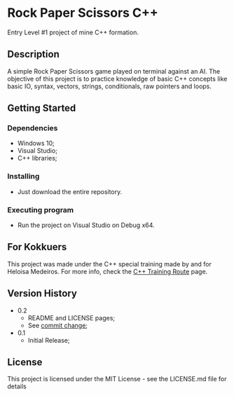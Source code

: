 # Rock Paper Scissors C++

Entry Level #1 project of mine C++ formation.

## Description

A simple Rock Paper Scissors game played on terminal against an AI. The objective of this project is to practice knowledge of basic C++ concepts like basic IO, syntax, vectors, strings, conditionals, raw pointers and loops. 

## Getting Started

### Dependencies

* Windows 10;
* Visual Studio;
* C++ libraries;

### Installing

* Just download the entire repository.

### Executing program

* Run the project on Visual Studio on Debug x64.

## For Kokkuers

This project was made under the C++ special training made by and for Heloisa Medeiros. For more info, check the [C++ Training Route](https://kokkugames.atlassian.net/wiki/spaces/~551654817/pages/1840087045/C+Training+Route) page.

## Version History

* 0.2
    * README and LICENSE pages;
    * See [commit change](https://github.com/helomdrs/RockPaperScissors-Cpp/commits/master/);
* 0.1
    * Initial Release;

## License

This project is licensed under the MIT License - see the LICENSE.md file for details